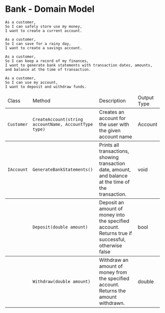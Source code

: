 # Bank - Domain Model

```
As a customer,
So I can safely store use my money,
I want to create a current account.

As a customer,
So I can save for a rainy day,
I want to create a savings account.

As a customer,
So I can keep a record of my finances,
I want to generate bank statements with transaction dates, amounts, and balance at the time of transaction.

As a customer,
So I can use my account,
I want to deposit and withdraw funds.
```

<table>
	<thead>
		<td>Class</td>
		<td>Method</td>
		<td>Description</td>
		<td>Output Type</td>
	</thead>
	<tbody>
		<td><code>Customer</code></td>
		<td><code>CreateAccount(string accountName, AccountType type)</code></td>
		<td>Creates an account for the user with the given account name</td>
		<td>Account</td>
	</tbody>
	<tbody>
		<td><code>IAccount</code></td>
		<td><code>GenerateBankStatements()</code></td>
		<td>Prints all transactions, showing transaction date, amount, and balance
		at the time of the transaction.</td>
		<td>void</td>
	</tbody>
	<tbody>
		<td></td>
		<td><code>Deposit(double amount)</code></td>
		<td>Deposit an amount of money into the specified account. 
		Returns true if successful, otherwise false</td>
		<td>bool</td>
	</tbody>	
	<tbody>
		<td></td>
		<td><code>Withdraw(double amount)</code></td>
		<td>Withdraw an amount of money from the specified account. Returns the amount withdrawn.</td>
		<td>double</td>
	</tbody>
</table>